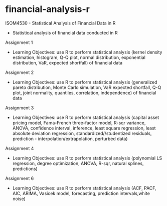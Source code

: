 # financial-analysis-r

ISOM4530 - Statistical Analysis of Financial Data in R
- Statistical analysis of financial data conducted in R

Assignment 1
- Learning Objectives: use R to perform statistical analysis (kernel density estimation, histogram, Q-Q plot, normal distribution, exponential distribution, VaR, expected shortfall) of financial data

Assignment 2
- Learning Objectives: use R to perform statistical analysis (generalized pareto distribution, Monte Carlo simulation, VaR expected shortfall, Q-Q plot, joint normality, quantiles, correlation, independence) of financial data

Assignment 3
- Learning Objectives: use R to perform statistical analysis (capital asset pricing model, Fama-French three-factor model, R-sqr variance, ANOVA, confidence interval, inference, least square regression, least absolute deviation regression, standardized//studentized residuals, prediction - interpolation/extrapolation, perturbed data)

Assignment 4
- Learning Objectives: use R to perform statistical analysis (polynomial LS regression, degree optimization, ANOVA, R-sqr, natural splines, predictions)

Assignment 6
- Learning Objectives: use R to perform statistical analysis (ACF, PACF, AIC, ARIMA, Vasicek model, forecasting, prediction intervals,white noise)